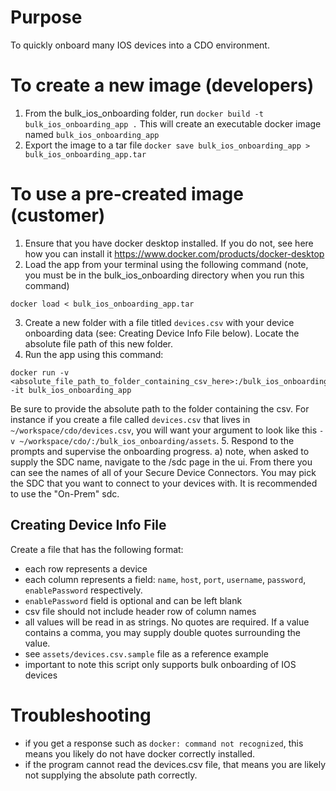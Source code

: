 # Purpose
To quickly onboard many IOS devices into a CDO environment.

# To create a new image (developers)
1. From the bulk_ios_onboarding folder, run `docker build -t bulk_ios_onboarding_app .` This will create an executable docker image named `bulk_ios_onboarding_app`
2. Export the image to a tar file `docker save bulk_ios_onboarding_app > bulk_ios_onboarding_app.tar`

# To use a pre-created image (customer)
1. Ensure that you have docker desktop installed. If you do not, see here how you can install it https://www.docker.com/products/docker-desktop
2. Load the app from your terminal using the following command (note, you must be in the bulk_ios_onboarding directory when you run this command)
```
docker load < bulk_ios_onboarding_app.tar
``` 
3. Create a new folder with a file titled `devices.csv` with your device onboarding data (see: Creating Device Info File below). Locate the absolute file path of this new folder.
4. Run the app using this command:
```
docker run -v <absolute_file_path_to_folder_containing_csv_here>:/bulk_ios_onboarding/assets -it bulk_ios_onboarding_app
```
Be sure to provide the absolute path to the folder containing the csv. For instance if you create a file called `devices.csv` that lives in `~/workspace/cdo/devices.csv`, you will want your argument to look like this `-v ~/workspace/cdo/:/bulk_ios_onboarding/assets`. 
5. Respond to the prompts and supervise the onboarding progress. 
  a) note, when asked to supply the SDC name, navigate to the /sdc page in the ui. From there you can see the names of all of your Secure Device Connectors. You may pick the SDC that you want to connect to your devices with. It is recommended to use the "On-Prem" sdc. 

## Creating Device Info File
Create a file that has the following format:
- each row represents a device
- each column represents a field: `name`, `host`, `port`, `username`, `password`, `enablePassword` respectively.
- `enablePassword` field is optional and can be left blank
- csv file should not include header row of column names
- all values will be read in as strings. No quotes are required. If a value contains a comma, you may supply double quotes surrounding the value.
- see `assets/devices.csv.sample` file as a reference example
- important to note this script only supports bulk onboarding of IOS devices

# Troubleshooting
- if you get a response such as `docker: command not recognized`, this means you likely do not have docker correctly installed. 
- if the program cannot read the devices.csv file, that means you are likely not supplying the absolute path correctly. 

